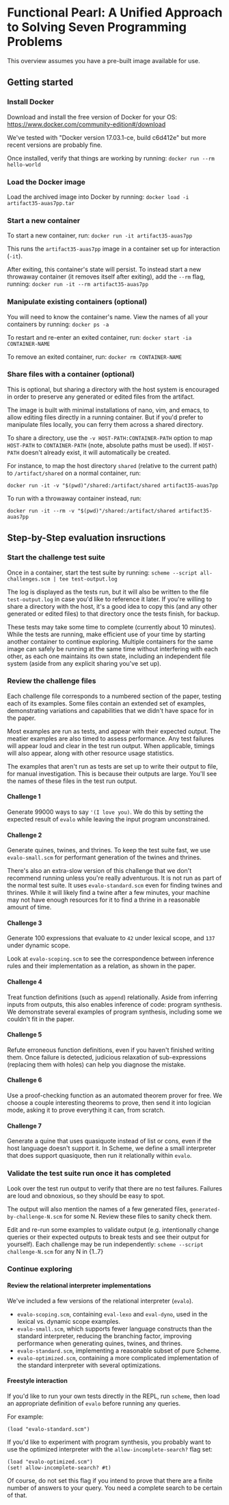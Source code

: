 # Functional Pearl: A Unified Approach to Solving Seven Programming Problems

This overview assumes you have a pre-built image available for use.


## Getting started

### Install Docker

Download and install the free version of Docker for your OS: https://www.docker.com/community-edition#/download

We've tested with "Docker version 17.03.1-ce, build c6d412e" but more recent versions are probably fine.

Once installed, verify that things are working by running: `docker run --rm hello-world`


### Load the Docker image

Load the archived image into Docker by running: `docker load -i artifact35-auas7pp.tar`


### Start a new container

To start a new container, run: `docker run -it artifact35-auas7pp`

This runs the `artifact35-auas7pp` image in a container set up for interaction (`-it`).

After exiting, this container's state will persist.  To instead start a new throwaway container (it removes itself after exiting), add the `--rm` flag, running: `docker run -it --rm artifact35-auas7pp`


### Manipulate existing containers (optional)

You will need to know the container's name.  View the names of all your containers by running: `docker ps -a`

To restart and re-enter an exited container, run: `docker start -ia CONTAINER-NAME`

To remove an exited container, run: `docker rm CONTAINER-NAME`


### Share files with a container (optional)

This is optional, but sharing a directory with the host system is encouraged in order to preserve any generated or edited files from the artifact.

The image is built with minimal installations of nano, vim, and emacs, to allow editing files directly in a running container.  But if you'd prefer to manipulate files locally, you can ferry them across a shared directory.

To share a directory, use the `-v HOST-PATH:CONTAINER-PATH` option to map `HOST-PATH` to `CONTAINER-PATH` (note, absolute paths must be used).  If `HOST-PATH` doesn't already exist, it will automatically be created.

For instance, to map the host directory `shared` (relative to the current path) to `/artifact/shared` on a normal container, run:

`docker run -it -v "$(pwd)"/shared:/artifact/shared artifact35-auas7pp`

To run with a throwaway container instead, run:

`docker run -it --rm -v "$(pwd)"/shared:/artifact/shared artifact35-auas7pp`


## Step-by-Step evaluation insructions

### Start the challenge test suite

Once in a container, start the test suite by running: `scheme --script all-challenges.scm | tee test-output.log`

The log is displayed as the tests run, but it will also be written to the file `test-output.log` in case you'd like to reference it later.  If you're willing to share a directory with the host, it's a good idea to copy this (and any other generated or edited files) to that directory once the tests finish, for backup.

These tests may take some time to complete (currently about 10 minutes).  While the tests are running, make efficient use of your time by starting another container to continue exploring.  Multiple containers for the same image can safely be running at the same time without interfering with each other, as each one maintains its own state, including an independent file system (aside from any explicit sharing you've set up).


### Review the challenge files

Each challenge file corresponds to a numbered section of the paper, testing each of its examples.  Some files contain an extended set of examples, demonstrating variations and capabilities that we didn't have space for in the paper.

Most examples are run as tests, and appear with their expected output.  The meatier examples are also timed to assess performance.  Any test failures will appear loud and clear in the test run output.  When applicable, timings will also appear, along with other resource usage statistics.

The examples that aren't run as tests are set up to write their output to file, for manual investigation.  This is because their outputs are large.  You'll see the names of these files in the test run output.


#### Challenge 1

Generate 99000 ways to say `'(I love you)`.  We do this by setting the expected result of `evalo` while leaving the input program unconstrained.


#### Challenge 2

Generate quines, twines, and thrines.  To keep the test suite fast, we use `evalo-small.scm` for performant generation of the twines and thrines.

There's also an extra-slow version of this challenge that we don't recommend running unless you're really adventurous.  It is not run as part of the normal test suite.  It uses `evalo-standard.scm` even for finding twines and thrines.  While it will likely find a twine after a few minutes, your machine may not have enough resources for it to find a thrine in a reasonable amount of time.


#### Challenge 3

Generate 100 expressions that evaluate to `42` under lexical scope, and `137` under dynamic scope.

Look at `evalo-scoping.scm` to see the correspondence between inference rules and their implementation as a relation, as shown in the paper.


#### Challenge 4

Treat function definitions (such as `append`) relationally.  Aside from inferring inputs from outputs, this also enables inference of code: program synthesis.  We demonstrate several examples of program synthesis, including some we couldn't fit in the paper.


#### Challenge 5

Refute erroneous function definitions, even if you haven't finished writing them.  Once failure is detected, judicious relaxation of sub-expressions (replacing them with holes) can help you diagnose the mistake.


#### Challenge 6

Use a proof-checking function as an automated theorem prover for free.  We choose a couple interesting theorems to prove, then send it into logician mode, asking it to prove everything it can, from scratch.


#### Challenge 7

Generate a quine that uses quasiquote instead of list or cons, even if the host language doesn't support it.  In Scheme, we define a small interpreter that does support quasiquote, then run it relationally within `evalo`.


### Validate the test suite run once it has completed

Look over the test run output to verify that there are no test failures.  Failures are loud and obnoxious, so they should be easy to spot.

The output will also mention the names of a few generated files, `generated-by-challenge-N.scm` for some N.  Review these files to sanity check them.

Edit and re-run some examples to validate output (e.g. intentionally change queries or their expected outputs to break tests and see their output for yourself).  Each challenge may be run independently: `scheme --script challenge-N.scm` for any N in {1..7}


### Continue exploring

#### Review the relational interpreter implementations

We've included a few versions of the relational interpreter (`evalo`).

* `evalo-scoping.scm`, containing `eval-lexo` and `eval-dyno`, used in the lexical vs. dynamic scope examples.
* `evalo-small.scm`, which supports fewer language constructs than the standard interpreter, reducing the branching factor, improving performance when generating quines, twines, and thrines.
* `evalo-standard.scm`, implementing a reasonable subset of pure Scheme.
* `evalo-optimized.scm`, containing a more complicated implementation of the standard interpreter with several optimizations.


#### Freestyle interaction

If you'd like to run your own tests directly in the REPL, run `scheme`, then load an appropriate definition of `evalo` before running any queries.

For example:

```
(load "evalo-standard.scm")
```

If you'd like to experiment with program synthesis, you probably want to use the optimized interpreter with the `allow-incomplete-search?` flag set:

```
(load "evalo-optimized.scm")
(set! allow-incomplete-search? #t)
```

Of course, do not set this flag if you intend to prove that there are a finite number of answers to your query.  You need a complete search to be certain of that.
